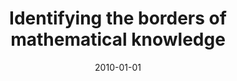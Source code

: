 ---
title: "Identifying the borders of mathematical knowledge"
collection: publications
permalink: /publication/2010-silva2010identifying
authors: "F. N. Silva, B. A. N. Travençolo, M. P. Viana, L. da F. Costa"
date: 2010-01-01
venue: 'Journal of Physics A: Mathematical and Theoretical, v. 43, n. 32, p. 325202'
bibtex: "silva2010identifying.bib"
paperurl: 'http://iopscience.iop.org/article/10.1088/1751-8113/43/32/325202/meta#'
doi: 10.1088/1751-8113/43/32/325202
---